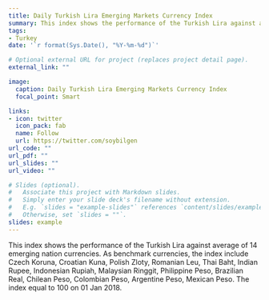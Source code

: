 ```yaml
---
title: Daily Turkish Lira Emerging Markets Currency Index
summary: This index shows the performance of the Turkish Lira against average of 14 emerging nation currencies.
tags:
- Turkey
date: '`r format(Sys.Date(), "%Y-%m-%d")`'

# Optional external URL for project (replaces project detail page).
external_link: ""

image:
  caption: Daily Turkish Lira Emerging Markets Currency Index
  focal_point: Smart

links:
- icon: twitter
  icon_pack: fab
  name: Follow
  url: https://twitter.com/soybilgen
url_code: ""
url_pdf: ""
url_slides: ""
url_video: ""

# Slides (optional).
#   Associate this project with Markdown slides.
#   Simply enter your slide deck's filename without extension.
#   E.g. `slides = "example-slides"` references `content/slides/example-slides.md`.
#   Otherwise, set `slides = ""`.
slides: example
---
```


<script src="/rmarkdown-libs/htmlwidgets/htmlwidgets.js"></script>
<script src="/rmarkdown-libs/pymjs/pym.v1.js"></script>
<script src="/rmarkdown-libs/widgetframe-binding/widgetframe.js"></script>


<p>This index shows the performance of the Turkish Lira against average of 14 emerging nation currencies. As benchmark currencies, the index include Czech Koruna, Croatian Kuna, Polish Zloty, Romanian Leu, Thai Baht, Indian Rupee, Indonesian Rupiah, Malaysian Ringgit, Philippine Peso, Brazilian Real, Chilean Peso, Colombian Peso, Argentine Peso, Mexican Peso. The index equal to 100 on 01 Jan 2018.</p>
<div id="htmlwidget-1" style="width:100%;height:480px;" class="widgetframe html-widget"></div>
<script type="application/json" data-for="htmlwidget-1">{"x":{"url":"/project/TurkeyFX/index_files/figure-html//widgets/widget_unnamed-chunk-7.html","options":{"xdomain":"*","allowfullscreen":false,"lazyload":false}},"evals":[],"jsHooks":[]}</script>